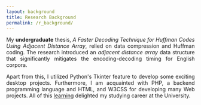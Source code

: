 ```yaml
---
layout: background
title: Research Background
permalink: /r_background/
---
```


<p style="text-align: justify">
My <b>undergraduate</b> thesis, <em>A Faster Decoding Technique for Huffman Codes Using Adjacent Distance Array</em>, relied on data compression and Huffman coding. The research introduced an <em>adjacent distance array</em> data structure that significantly mitigates the encoding-decoding timing for English corpora.
</p>

<p style="text-align: justify">

</p>

<p style="text-align: justify">
Apart from this, I utilized Python's Tkinter feature to develop some exciting desktop projects. Furthermore, I am acquainted with PHP, a backend programming language and HTML, and W3CSS for developing many Web projects. All of this <a href='https://psarkerbd.github.io/repositories/'>learning</a> delighted my studying career at the University.
</p>
